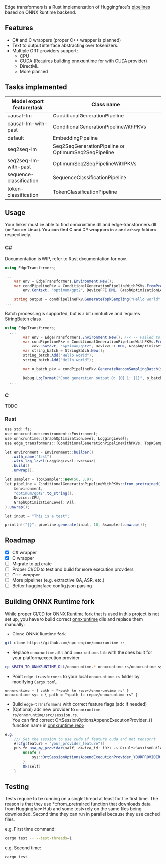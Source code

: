 Edge transformers is a Rust implementation of Huggingface's 
[pipelines](https://huggingface.co/docs/transformers/main/en/quicktour#pipeline) 
based on ONNX Runtime backend.

## Features

- C# and C wrappers (proper C++ wrapper is planned)
- Text to output interface abstracting over tokenizers.
- Multiple ORT providers support:
  - CPU
  - CUDA (Requires building onnxruntime for with CUDA provider)
  - DirectML 
  - More planned

## Tasks implemented

| Model export feature/task | Class name                                          |
|---------------------------|-----------------------------------------------------|  
| causal-lm                 | ConditionalGenerationPipeline                       |  
| causal-lm-with-past	    | ConditionalGenerationPipelineWithPKVs               |
| default	                | EmbeddingPipeline                                   |
| seq2seq-lm                | Seq2SeqGenerationPipeline or OptimumSeq2SeqPipeline |
| seq2seq-lm-with-past	    |  OptimumSeq2SeqPipelineWithPKVs                     |
| sequence-classification	| SequenceClassificationPipeline                      |
| token-classification      | TokenClassificationPipeline                         |  



## Usage

Your linker must be able to find onnxruntime.dll and edge-transformers.dll (or *.so on Linux).
You can find C and C# wrappers in `c` and `csharp` folders respectively.

### C#

Documentation is WIP, refer to Rust documentation for now.

```csharp
using EdgeTransformers;

...
    var env = EdgeTransformers.Environment.New();
    var condPipelinePkv = ConditionalGenerationPipelineWithPKVs.FromPretrained(
        env.Context, "optimum/gpt2", DeviceFFI.DML, GraphOptimizationLevelFFI.All);

    string output = condPipelinePkv.GenerateTopkSampling("Hello world", 10, 5, 0.5f);
...
```

Batch processing is supported, but is a bit unintuitive and requires StringBatch class.

```csharp
using EdgeTransformers;
  ...
        var env = EdgeTransformers.Environment.New(); //< -- Failed to load model
        var condPipelinePkv = ConditionalGenerationPipelineWithPKVs.FromPretrained(
            env.Context, "optimum/gpt2", DeviceFFI.DML, GraphOptimizationLevelFFI.All);
        var string_batch = StringBatch.New();
        string_batch.Add("Hello world");
        string_batch.Add("Hello world");

        var o_batch_pkv = condPipelinePkv.GenerateRandomSamplingBatch(string_batch.Context, 10, 0.5f);

        Debug.LogFormat("Cond generation output 0: {0} 1: {1}", o_batch_pkv[0].ascii_string, o_batch_pkv[1].ascii_string);
  ...
```


### C

TODO

### Rust

```csharp
use std::fs;
use onnxruntime::environment::Environment;
use onnxruntime::{GraphOptimizationLevel, LoggingLevel};
use edge_transformers::{ConditionalGenerationPipelineWithPKVs, TopKSampler, Device};

let environment = Environment::builder()
   .with_name("test")
   .with_log_level(LoggingLevel::Verbose)
   .build()
   .unwrap();

let sampler = TopKSampler::new(50, 0.9);
let pipeline = ConditionalGenerationPipelineWithPKVs::from_pretrained(
    &environment,
    "optimum/gpt2".to_string(),
    Device::CPU,
    GraphOptimizationLevel::All,
).unwrap();

let input = "This is a test";

println!("{}", pipeline.generate(input, 10, &sampler).unwrap());
```

## Roadmap

- [x] C# wrapper
- [x] C wrapper
- [ ] Migrate to [ort](https://github.com/pykeio/ort) crate
- [ ] Proper CI/CD to test and build for more execution providers
- [ ] C++ wrapper
- [ ] More pipelines (e.g. extractive QA, ASR, etc.)
- [ ] Better huggingface config.json parsing

## Building ONNX Runtime fork

While proper CI/CD for [ONNX Runtime fork](https://github.com/npc-engine/onnxruntime-rs) 
that is used in this project is not set up, you have to build correct 
[onnxruntime](https://onnxruntime.ai/) dlls and replace them manually:

- Clone ONNX Runtime fork
```bash
git clone https://github.com/npc-engine/onnxruntime-rs
```
- Replace `onnxruntime.dll` and `onnxruntime.lib` with the ones built for your platform/execution provider.
```bash
cp $PATH_TO_ONNXRUNTIME_DLL/onnxruntime.* onnxruntime-rs/onnxruntime-sys/lib/onnxruntime.dll
```
- Point `edge-transformers` to your local `onnxruntime-rs` folder by modifying `Cargo.toml`.
```cargo
onnxruntime = { path = "<path to repo>/onnxruntime-rs" }
onnxruntime-sys = { path = "<path to repo>/onnxruntime-rs" }
```
- Build `edge-transformers` with correct feature flags (add if needed)
- (Optional) add new provider to `onnxruntime-rs/onnxruntime/src/session.rs`.  
You can find correct OrtSessionOptionsAppendExecutionProvider_{} function name in 
[onnxruntime repo](https://github.com/microsoft/onnxruntime)
```csharp
e.g.
    /// Set the session to use cuda if feature cuda and not tensorrt
    #[cfg(feature = "your_provider_feature")]
    pub fn use_my_provider(self, device_id: i32) -> Result<SessionBuilder<'a>> {
        unsafe {
            sys::OrtSessionOptionsAppendExecutionProvider_YOURPROVIDER(self.session_options_ptr, device_id);
        }
        Ok(self)
    }
```

## Testing 

Tests require to be running on a single thread at least for the first time. 
The reason is that they use *::from_pretrained function that downloads data 
from Huggingface Hub and some tests rely on the same files being downloaded.
Second time they can run in parallel because they use cached files.

e.g. First time command:
```bash
cargo test -- --test-threads=1
```

e.g. Second time:
```bash
cargo test 
```
